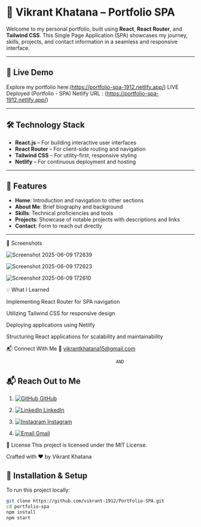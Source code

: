 # 💼 Vikrant Khatana – Portfolio SPA

Welcome to my personal portfolio, built using **React**, **React Router**, and **Tailwind CSS**. This Single Page Application (SPA) showcases my journey, skills, projects, and contact information in a seamless and responsive interface.

---

## 🚀 Live Demo

Explore my portfolio here:(https://portfolio-spa-1912.netlify.app/)
LIVE Deployed (Portfolio - SPA) Netlify URL : (https://portfolio-spa-1912.netlify.app/)

---

## 🛠️ Technology Stack

- **React.js** – For building interactive user interfaces  
- **React Router** – For client-side routing and navigation  
- **Tailwind CSS** – For utility-first, responsive styling  
- **Netlify** – For continuous deployment and hosting

---

## 📂 Features

- **Home**: Introduction and navigation to other sections  
- **About Me**: Brief biography and background  
- **Skills**: Technical proficiencies and tools  
- **Projects**: Showcase of notable projects with descriptions and links  
- **Contact**: Form to reach out directly

---

📸 Screenshots


![Screenshot 2025-06-09 172639](https://github.com/user-attachments/assets/3b1622a1-5e10-4494-bff7-059e81561da1)

![Screenshot 2025-06-09 172623](https://github.com/user-attachments/assets/14eccccc-c9dd-48e2-b2ab-dca434763156)

![Screenshot 2025-06-09 172610](https://github.com/user-attachments/assets/9161e938-30d7-472b-837a-14776c844124)



💡 What I Learned

Implementing React Router for SPA navigation

Utilizing Tailwind CSS for responsive design

Deploying applications using Netlify

Structuring React applications for scalability and maintainability

📬 Connect With Me
📧 vikrantkhatana15@gmail.com

                                             AND 
                                             

  ## 📬 Reach Out to Me


1. [![GitHub](https://img.shields.io/badge/GitHub-181717?style=flat-square&logo=github&logoColor=white) GitHub](https://github.com/vikrant-1912)


   
2. [![LinkedIn](https://img.shields.io/badge/LinkedIn-0A66C2?style=flat-square&logo=linkedin&logoColor=white) LinkedIn](https://www.linkedin.com/in/vikrant1912)


   
3. [![Instagram](https://img.shields.io/badge/Instagram-E4405F?style=flat-square&logo=instagram&logoColor=white) Instagram](https://www.instagram.com/vikrant_7017)


     
4. [![Email](https://img.shields.io/badge/Gmail-D14836?style=flat-square&logo=gmail&logoColor=white) Gmail](mailto:vikrantkhatana15@gmail.com)  

📃 License
This project is licensed under the MIT License.



Crafted with ❤️ by Vikrant Khatana

## 🧪 Installation & Setup

To run this project locally:

```bash
git clone https://github.com/vikrant-1912/PortFolio-SPA.git
cd portfolio-spa
npm install
npm start
